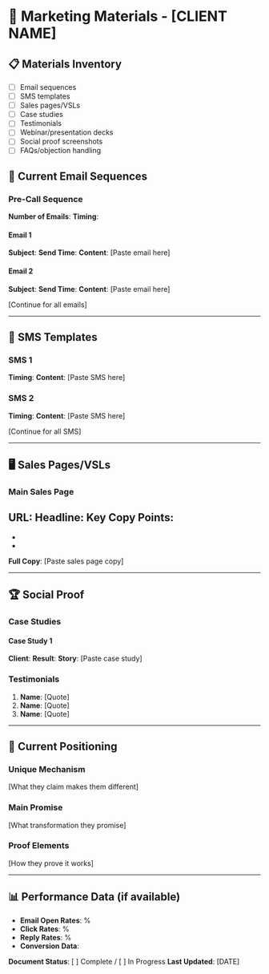 # 📧 Marketing Materials - [CLIENT NAME]

## 📋 Materials Inventory
- [ ] Email sequences
- [ ] SMS templates
- [ ] Sales pages/VSLs
- [ ] Case studies
- [ ] Testimonials
- [ ] Webinar/presentation decks
- [ ] Social proof screenshots
- [ ] FAQs/objection handling

## 📧 Current Email Sequences

### Pre-Call Sequence
**Number of Emails**: 
**Timing**: 

#### Email 1
**Subject**: 
**Send Time**: 
**Content**:
[Paste email here]

#### Email 2
**Subject**: 
**Send Time**: 
**Content**:
[Paste email here]

[Continue for all emails]

---

## 💬 SMS Templates

### SMS 1
**Timing**: 
**Content**:
[Paste SMS here]

### SMS 2
**Timing**: 
**Content**:
[Paste SMS here]

[Continue for all SMS]

---

## 🖥️ Sales Pages/VSLs

### Main Sales Page
**URL**: 
**Headline**: 
**Key Copy Points**:
- 
- 
- 

**Full Copy**:
[Paste sales page copy]

---

## 🏆 Social Proof

### Case Studies
#### Case Study 1
**Client**: 
**Result**: 
**Story**:
[Paste case study]

### Testimonials
1. **Name**: [Quote]
2. **Name**: [Quote]
3. **Name**: [Quote]

---

## 🎯 Current Positioning

### Unique Mechanism
[What they claim makes them different]

### Main Promise
[What transformation they promise]

### Proof Elements
[How they prove it works]

---

## 📊 Performance Data (if available)
- **Email Open Rates**: %
- **Click Rates**: %
- **Reply Rates**: %
- **Conversion Data**: 

**Document Status**: [ ] Complete / [ ] In Progress
**Last Updated**: [DATE] 